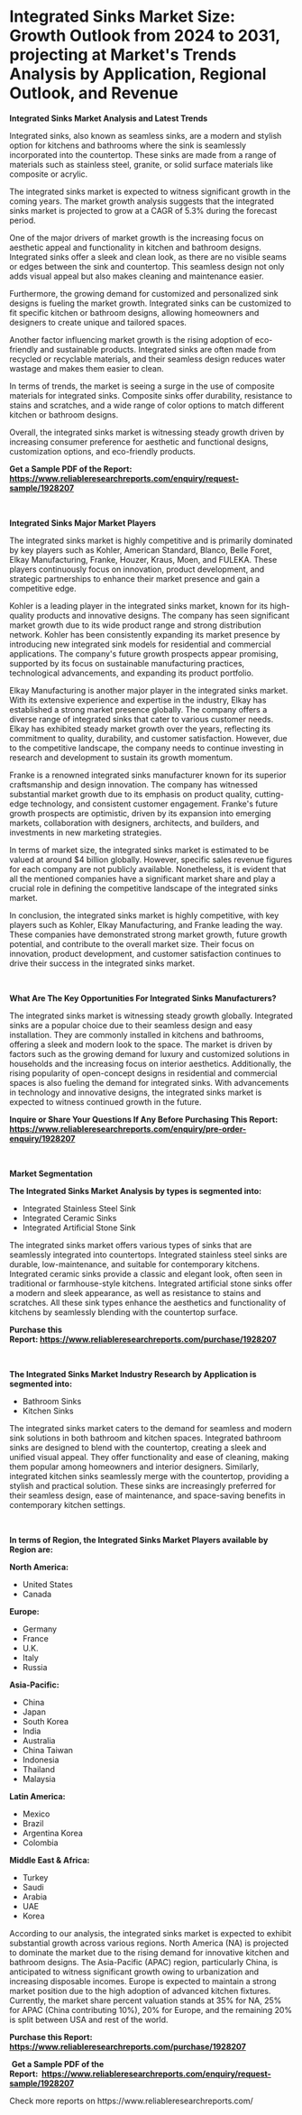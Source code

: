 <p><h1>Integrated Sinks Market Size: Growth Outlook from 2024 to 2031, projecting at Market's Trends Analysis by Application, Regional Outlook, and Revenue</h1></p><p><strong>Integrated Sinks Market Analysis and Latest Trends</strong></p>
<p><p>Integrated sinks, also known as seamless sinks, are a modern and stylish option for kitchens and bathrooms where the sink is seamlessly incorporated into the countertop. These sinks are made from a range of materials such as stainless steel, granite, or solid surface materials like composite or acrylic.</p><p>The integrated sinks market is expected to witness significant growth in the coming years. The market growth analysis suggests that the integrated sinks market is projected to grow at a CAGR of 5.3% during the forecast period. </p><p>One of the major drivers of market growth is the increasing focus on aesthetic appeal and functionality in kitchen and bathroom designs. Integrated sinks offer a sleek and clean look, as there are no visible seams or edges between the sink and countertop. This seamless design not only adds visual appeal but also makes cleaning and maintenance easier.</p><p>Furthermore, the growing demand for customized and personalized sink designs is fueling the market growth. Integrated sinks can be customized to fit specific kitchen or bathroom designs, allowing homeowners and designers to create unique and tailored spaces.</p><p>Another factor influencing market growth is the rising adoption of eco-friendly and sustainable products. Integrated sinks are often made from recycled or recyclable materials, and their seamless design reduces water wastage and makes them easier to clean.</p><p>In terms of trends, the market is seeing a surge in the use of composite materials for integrated sinks. Composite sinks offer durability, resistance to stains and scratches, and a wide range of color options to match different kitchen or bathroom designs.</p><p>Overall, the integrated sinks market is witnessing steady growth driven by increasing consumer preference for aesthetic and functional designs, customization options, and eco-friendly products.</p></p>
<p><strong>Get a Sample PDF of the Report:&nbsp; <a href="https://www.reliableresearchreports.com/enquiry/request-sample/1928207">https://www.reliableresearchreports.com/enquiry/request-sample/1928207</a></strong></p>
<p>&nbsp;</p>
<p><strong>Integrated Sinks Major Market Players</strong></p>
<p><p>The integrated sinks market is highly competitive and is primarily dominated by key players such as Kohler, American Standard, Blanco, Belle Foret, Elkay Manufacturing, Franke, Houzer, Kraus, Moen, and FULEKA. These players continuously focus on innovation, product development, and strategic partnerships to enhance their market presence and gain a competitive edge.</p><p>Kohler is a leading player in the integrated sinks market, known for its high-quality products and innovative designs. The company has seen significant market growth due to its wide product range and strong distribution network. Kohler has been consistently expanding its market presence by introducing new integrated sink models for residential and commercial applications. The company's future growth prospects appear promising, supported by its focus on sustainable manufacturing practices, technological advancements, and expanding its product portfolio.</p><p>Elkay Manufacturing is another major player in the integrated sinks market. With its extensive experience and expertise in the industry, Elkay has established a strong market presence globally. The company offers a diverse range of integrated sinks that cater to various customer needs. Elkay has exhibited steady market growth over the years, reflecting its commitment to quality, durability, and customer satisfaction. However, due to the competitive landscape, the company needs to continue investing in research and development to sustain its growth momentum.</p><p>Franke is a renowned integrated sinks manufacturer known for its superior craftsmanship and design innovation. The company has witnessed substantial market growth due to its emphasis on product quality, cutting-edge technology, and consistent customer engagement. Franke's future growth prospects are optimistic, driven by its expansion into emerging markets, collaboration with designers, architects, and builders, and investments in new marketing strategies.</p><p>In terms of market size, the integrated sinks market is estimated to be valued at around $4 billion globally. However, specific sales revenue figures for each company are not publicly available. Nonetheless, it is evident that all the mentioned companies have a significant market share and play a crucial role in defining the competitive landscape of the integrated sinks market.</p><p>In conclusion, the integrated sinks market is highly competitive, with key players such as Kohler, Elkay Manufacturing, and Franke leading the way. These companies have demonstrated strong market growth, future growth potential, and contribute to the overall market size. Their focus on innovation, product development, and customer satisfaction continues to drive their success in the integrated sinks market.</p></p>
<p>&nbsp;</p>
<p><strong>What Are The Key Opportunities For Integrated Sinks Manufacturers?</strong></p>
<p><p>The integrated sinks market is witnessing steady growth globally. Integrated sinks are a popular choice due to their seamless design and easy installation. They are commonly installed in kitchens and bathrooms, offering a sleek and modern look to the space. The market is driven by factors such as the growing demand for luxury and customized solutions in households and the increasing focus on interior aesthetics. Additionally, the rising popularity of open-concept designs in residential and commercial spaces is also fueling the demand for integrated sinks. With advancements in technology and innovative designs, the integrated sinks market is expected to witness continued growth in the future.</p></p>
<p><strong>Inquire or Share Your Questions If Any Before Purchasing This Report: <a href="https://www.reliableresearchreports.com/enquiry/pre-order-enquiry/1928207">https://www.reliableresearchreports.com/enquiry/pre-order-enquiry/1928207</a></strong></p>
<p>&nbsp;</p>
<p><strong>Market Segmentation</strong></p>
<p><strong>The Integrated Sinks Market Analysis by types is segmented into:</strong></p>
<p><ul><li>Integrated Stainless Steel Sink</li><li>Integrated Ceramic Sinks</li><li>Integrated Artificial Stone Sink</li></ul></p>
<p><p>The integrated sinks market offers various types of sinks that are seamlessly integrated into countertops. Integrated stainless steel sinks are durable, low-maintenance, and suitable for contemporary kitchens. Integrated ceramic sinks provide a classic and elegant look, often seen in traditional or farmhouse-style kitchens. Integrated artificial stone sinks offer a modern and sleek appearance, as well as resistance to stains and scratches. All these sink types enhance the aesthetics and functionality of kitchens by seamlessly blending with the countertop surface.</p></p>
<p><strong>Purchase this Report:&nbsp;<a href="https://www.reliableresearchreports.com/purchase/1928207">https://www.reliableresearchreports.com/purchase/1928207</a></strong></p>
<p>&nbsp;</p>
<p><strong>The Integrated Sinks Market Industry Research by Application is segmented into:</strong></p>
<p><ul><li>Bathroom Sinks</li><li>Kitchen Sinks</li></ul></p>
<p><p>The integrated sinks market caters to the demand for seamless and modern sink solutions in both bathroom and kitchen spaces. Integrated bathroom sinks are designed to blend with the countertop, creating a sleek and unified visual appeal. They offer functionality and ease of cleaning, making them popular among homeowners and interior designers. Similarly, integrated kitchen sinks seamlessly merge with the countertop, providing a stylish and practical solution. These sinks are increasingly preferred for their seamless design, ease of maintenance, and space-saving benefits in contemporary kitchen settings.</p></p>
<p>&nbsp;</p>
<p><strong>In terms of Region, the Integrated Sinks Market Players available by Region are:</strong></p>
<p>
    <p> <strong> North America: </strong>
        <ul>
            <li>United States</li>
            <li>Canada</li>
        </ul>
        </p> 
    <p> <strong> Europe: </strong>
        <ul>
            <li>Germany</li>
            <li>France</li>
            <li>U.K.</li>
            <li>Italy</li>
            <li>Russia</li>
        </ul>
        </p> 
    <p> <strong> Asia-Pacific: </strong>
        <ul>
            <li>China</li>
            <li>Japan</li>
            <li>South Korea</li>
            <li>India</li>
            <li>Australia</li>
            <li>China Taiwan</li>
            <li>Indonesia</li>
            <li>Thailand</li>
            <li>Malaysia</li>
        </ul>
        </p> 
    <p> <strong> Latin America: </strong>
        <ul>
            <li>Mexico</li>
            <li>Brazil</li>
            <li>Argentina Korea</li>
            <li>Colombia</li>
        </ul>
        </p> 
    <p> <strong> Middle East & Africa: </strong>
        <ul>
            <li>Turkey</li>
            <li>Saudi</li>
            <li>Arabia</li>
            <li>UAE</li>
            <li>Korea</li>
        </ul>
    </p>
    </p>
<p><p>According to our analysis, the integrated sinks market is expected to exhibit substantial growth across various regions. North America (NA) is projected to dominate the market due to the rising demand for innovative kitchen and bathroom designs. The Asia-Pacific (APAC) region, particularly China, is anticipated to witness significant growth owing to urbanization and increasing disposable incomes. Europe is expected to maintain a strong market position due to the high adoption of advanced kitchen fixtures. Currently, the market share percent valuation stands at 35% for NA, 25% for APAC (China contributing 10%), 20% for Europe, and the remaining 20% is split between USA and rest of the world.</p></p>
<p><strong>Purchase this Report: <a href="https://www.reliableresearchreports.com/purchase/1928207">https://www.reliableresearchreports.com/purchase/1928207</a></strong></p>
<p>&nbsp;<strong>Get a Sample PDF of the Report:&nbsp;&nbsp;<a href="https://www.reliableresearchreports.com/enquiry/request-sample/1928207">https://www.reliableresearchreports.com/enquiry/request-sample/1928207</a></strong></p>
<p><strong></strong></p>
<p>Check more reports on https://www.reliableresearchreports.com/</p>